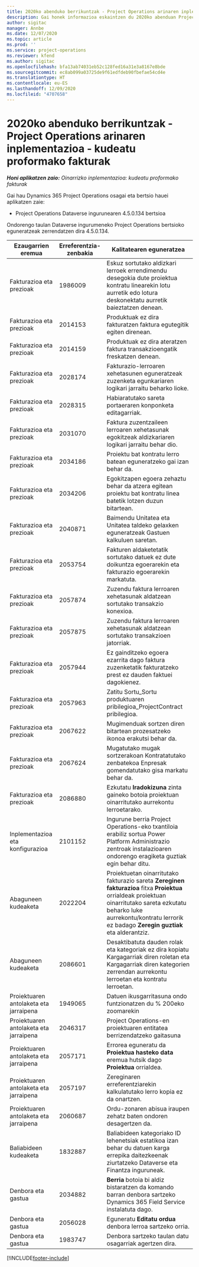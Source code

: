 ```yaml
---
title: 2020ko abenduko berrikuntzak - Project Operations arinaren inplementazioa - kudeatu proformako fakturak
description: Gai honek informazioa eskaintzen du 2020ko abenduan Project Operations arinaren inplementazioaren bertsioan eskuragarri dauden kalitate-eguneratzeei buruz, - proformako fakturak erabiltzea.
author: sigitac
manager: Annbe
ms.date: 12/07/2020
ms.topic: article
ms.prod: ''
ms.service: project-operations
ms.reviewer: kfend
ms.author: sigitac
ms.openlocfilehash: bfa13ab74031eb52c128fed16a31e3a8167e8bde
ms.sourcegitcommit: ec8ab099a03725de9f61edfdeb90fbefae54cd4e
ms.translationtype: HT
ms.contentlocale: eu-ES
ms.lasthandoff: 12/09/2020
ms.locfileid: "4707658"
---
```

# <a name="whats-new-december-2020---project-operations-lite-deployment---deal-to-proforma-invoicing"></a>2020ko abenduko berrikuntzak - Project Operations arinaren inplementazioa - kudeatu proformako fakturak

_**Honi aplikatzen zaio:** Oinarrizko inplementazioa: kudeatu proformako fakturak_

Gai hau Dynamics 365 Project Operations osagai eta bertsio hauei aplikatzen zaie:

  - Project Operations Dataverse ingurunearen 4.5.0.134 bertsioa 

Ondorengo taulan Dataverse ingurumeneko Project Operations bertsioko eguneratzeak zerrendatzen dira 4.5.0.134.

| **Ezaugarrien eremua** | **Erreferentzia-zenbakia** | **Kalitatearen eguneratzea** |
| --- | --- | --- |
| Fakturazioa eta prezioak | 1986009 | Eskuz sortutako aldizkari lerroek errendimendu desegokia dute proiektua kontratu linearekin lotu aurretik edo lotura deskonektatu aurretik baieztatzen denean. |
| Fakturazioa eta prezioak | 2014153 | Produktuak ez dira fakturatzen faktura egutegitik egiten direnean. |
| Fakturazioa eta prezioak | 2014159 | Produktuak ez dira ateratzen faktura transakzioengatik freskatzen denean. |
| Fakturazioa eta prezioak | 2028174 | Fakturazio-lerroaren xehetasunen eguneratzeak zuzenketa egunkariaren logikari jarraitu beharko lioke. |
| Fakturazioa eta prezioak | 2028315 | Habiaratutako sareta portaeraren konponketa editagarriak. |
| Fakturazioa eta prezioak | 2031070 | Faktura zuzentzaileen lerroaren xehetasunak egokitzeak aldizkariaren logikari jarraitu behar dio. |
| Fakturazioa eta prezioak | 2034186 | Proiektu bat kontratu lerro batean eguneratzeko gai izan behar da. |
| Fakturazioa eta prezioak | 2034206 | Egokitzapen egoera zehaztu behar da atzera egitean proiektu bat kontratu linea batetik lotzen duzun bitartean. |
| Fakturazioa eta prezioak | 2040871 | Baimendu Unitatea eta Unitatea taldeko gelaxken eguneratzeak Gastuen kalkuluen saretan. |
| Fakturazioa eta prezioak | 2053754 | Fakturen aldaketetatik sortutako datuek ez dute doikuntza egoerarekin eta fakturazio egoerarekin markatuta. |
| Fakturazioa eta prezioak | 2057874 | Zuzendu faktura lerroaren xehetasunak aldatzean sortutako transakzio konexioa. |
| Fakturazioa eta prezioak | 2057875 | Zuzendu faktura lerroaren xehetasunak aldatzean sortutako transakzioen jatorriak. |
| Fakturazioa eta prezioak | 2057944 | Ez gainditzeko egoera ezarrita dago faktura zuzenketatik fakturatzeko prest ez dauden faktuei dagokienez. |
| Fakturazioa eta prezioak | 2057963 | Zatitu Sortu\_Sortu produktuaren pribilegioa\_ProjectContract pribilegioa. |
| Fakturazioa eta prezioak | 2067622 | Mugimenduak sortzen diren bitartean prozesatzeko ikonoa erakutsi behar da. |
| Fakturazioa eta prezioak | 2067624 | Mugatutako mugak sortzerakoan Kontratatutako zenbatekoa Enpresak gomendatutako gisa markatu behar da. |
| Fakturazioa eta prezioak | 2086880 | Ezkutatu **Iradokizuna** zinta gaineko botoia proiektuan oinarritutako aurrekontu lerroetarako. |
| Inplementazioa eta konfigurazioa | 2101152 | Ingurune berria Project Operations-eko txantiloia erabiliz sortua Power Platform Administrazio zentroak instalazioaren ondorengo eragiketa guztiak egin behar ditu. |
|   Abaguneen kudeaketa | 2022204 | Proiektuetan oinarritutako fakturazio sareta **Zereginen fakturazioa** fitxa **Proiektua** orrialdeak proiektuan oinarritutako sareta ezkutatu beharko luke aurrekontu/kontratu lerrorik ez badago **Zeregin guztiak** eta alderantziz. |
|   Abaguneen kudeaketa | 2086601 | Desaktibatuta dauden rolak eta kategoriak ez dira kopiatu Kargagarriak diren roletan eta Kargagarriak diren kategorien zerrendan aurrekontu lerroetan eta kontratu lerroetan. |
| Proiektuaren antolaketa eta jarraipena | 1949065 | Datuen ikusgarritasuna ondo funtzionatzen du % 200eko zoomarekin |
| Proiektuaren antolaketa eta jarraipena | 2046317 | Project Operations-en proiektuaren entitatea berrizendatzeko gaitasuna |
| Proiektuaren antolaketa eta jarraipena | 2057171 | Errorea eguneratu da **Proiektua hasteko data** eremua hutsik dago **Proiektua** orrialdea. |
| Proiektuaren antolaketa eta jarraipena | 2057197 | Zereginaren erreferentziarekin kalkulatutako lerro kopia ez da onartzen. |
| Proiektuaren antolaketa eta jarraipena | 2060687 | Ordu-zonaren abisua iraupen zehatz baten ondoren desagertzen da. |
| Baliabideen kudeaketa | 1832887 | Baliabideen kategoriako ID lehenetsiak estatikoa izan behar du datuen karga errepika daitezkeenak ziurtatzeko Dataverse eta Finantza inguruneak. |
| Denbora eta gastua | 2034882 | **Berria** botoia bi aldiz bistaratzen da komando barran denbora sartzeko Dynamics 365 Field Service instalatuta dago. |
| Denbora eta gastua | 2056028 | Eguneratu **Editatu ordua** denbora lerroa sartzeko orria. |
| Denbora eta gastua | 1983747 | Denbora sartzeko taulan datu osagarriak agertzen dira. |


[!INCLUDE[footer-include](../../includes/footer-banner.md)]
